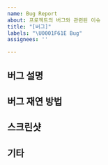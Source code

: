 ```yaml
---
name: Bug Report
about: 프로젝트의 버그와 관련된 이슈
title: "[버그]"
labels: "\U0001F61E Bug"
assignees: ''

---
```


## 버그 설명

## 버그 재연 방법

## 스크린샷

## 기타
